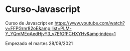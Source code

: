 # Curso-Javascript
Curso de Javascript en https://www.youtube.com/watch?v=FFPGrnr82oE&amp;list=PLM-Y_YQmMEqAedHjvY3_v7EfGfFCHXYHv&amp;index=1

Empezado el martes 28/09/2021
